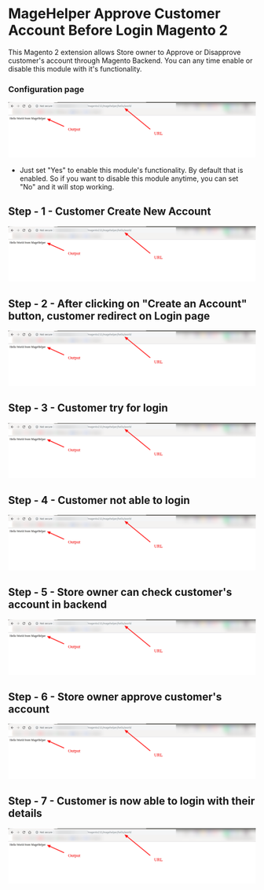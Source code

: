 # MageHelper Approve Customer Account Before Login Magento 2


This Magento 2 extension allows Store owner to Approve or Disapprove customer's account through Magento Backend. You can any time enable or disable this module with it's functionality.

### Configuration page

![MageHelper Approve Customer Account Before Login Magento 2 Configuration page](https://github.com/KishanSavaliya/magehelper-magento2-print-hello-world/blob/master/MageHelper/MageHelper-PrintHelloWorld-Output.png)

- Just set "Yes" to enable this module's functionality. By default that is enabled. So if you want to disable this module anytime, you can set "No" and it will stop working.

## Step - 1 - Customer Create New Account

![MageHelper Approve Customer Account Before Login Magento 2 Customer Create New Account](https://github.com/KishanSavaliya/magehelper-magento2-print-hello-world/blob/master/MageHelper/MageHelper-PrintHelloWorld-Output.png)

## Step - 2 - After clicking on "Create an Account" button, customer redirect on Login page

![MageHelper Approve Customer Account Before Login Magento 2 After clicking on "Create an Account" button, customer will redirect on Login page](https://github.com/KishanSavaliya/magehelper-magento2-print-hello-world/blob/master/MageHelper/MageHelper-PrintHelloWorld-Output.png)

## Step - 3 - Customer try for login

![MageHelper Approve Customer Account Before Login Magento 2 Customer try for login](https://github.com/KishanSavaliya/magehelper-magento2-print-hello-world/blob/master/MageHelper/MageHelper-PrintHelloWorld-Output.png)

## Step - 4 - Customer not able to login

![MageHelper Approve Customer Account Before Login Magento 2 Customer not able to login](https://github.com/KishanSavaliya/magehelper-magento2-print-hello-world/blob/master/MageHelper/MageHelper-PrintHelloWorld-Output.png)

## Step - 5 - Store owner can check customer's account in backend

![MageHelper Approve Customer Account Before Login Magento 2 Store owner can check customer's account in backend](https://github.com/KishanSavaliya/magehelper-magento2-print-hello-world/blob/master/MageHelper/MageHelper-PrintHelloWorld-Output.png)

## Step - 6 - Store owner approve customer's account

![MageHelper Approve Customer Account Before Login Magento 2 Store owner approve customer's account](https://github.com/KishanSavaliya/magehelper-magento2-print-hello-world/blob/master/MageHelper/MageHelper-PrintHelloWorld-Output.png)

## Step - 7 - Customer is now able to login with their details

![MageHelper Approve Customer Account Before Login Magento 2 Customer is now able to login with their details](https://github.com/KishanSavaliya/magehelper-magento2-print-hello-world/blob/master/MageHelper/MageHelper-PrintHelloWorld-Output.png)